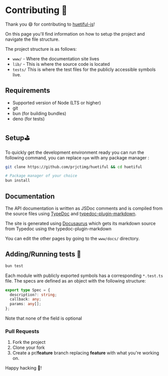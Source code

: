 # Contributing 💙

Thank you :smile: for contributing to
[huetiful-js](https://github.com/prjctimg/huetiful)!

On this page you'll find information on how to setup the project and navigate
the file structure.

The project structure is as follows:

- `www/` - Where the documentation site lives
- `lib/` - This is where the source code is located
- `tests/` This is where the test files for the publicly accessible symbols
  live.

## Requirements

- Supported version of Node (LTS or higher)
- git
- bun (for building bundles)
- deno (for tests)

## Setup⛳

To quickly get the development environment ready you can run the following
command, you can replace `npm` with any package manager :

```sh
git clone https://github.com/prjctimg/huetiful && cd huetiful 

# Package manager of your choice
bun install
```

## Documentation

The API documentation is written as JSDoc comments and is compiled from the
source files using [TypeDoc][typedoc] and
[typedoc-plugin-markdown][markdown-plugin].

The site is generated using [Docusaurus](https://docusaurus.io) which gets its
markdown source from Typedoc using the typedoc-plugin-markdown

You can edit the other pages by going to the `www/docs/` directory.

## Adding/Running tests 🧪

```sh
bun test
```

Each module with publicly exported symbols has a corresponding `*.test.ts` file.
The specs are defined as an object with the following structure:

```ts
export type Spec = {
  description?: string;
  callback: any;
  params: any[];
};
```

Note that none of the field is optional

### Pull Requests

1. Fork the project
2. Clone your fork
3. Create a pr/**feature** branch replacing **feature** with what you're working
   on.

Happy hacking 🚀!

[typedoc]: [https://npmjs.com/package/typedoc]
[markdown-plugin]: [https://npmjs.com/package/typedoc-plugin-markdown]
